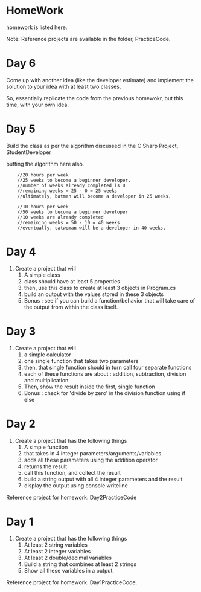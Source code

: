 # HomeWork

homework is listed here.

Note: Reference projects are available in the folder, PracticeCode.

# Day 6

Come up with another idea (like the developer estimate) and implement the solution to your idea with at least two classes. 

So, essentially replicate the code from the previous homewokr, but this time, with your own idea. 

# Day 5 

Build the class as per the algorithm discussed in the C Sharp Project, StudentDeveloper

putting the algorithm here also.

```
    //20 hours per week
    //25 weeks to become a beginner developer.
    //number of weeks already completed is 0
    //remaining weeks = 25 - 0 = 25 weeks
    //ultimately, batman will become a developer in 25 weeks.

    //10 hours per week
    //50 weeks to become a beginner developer
    //10 weeks are already completed
    //remaining weeks = 50 - 10 = 40 weeks.
    //eventually, catwoman will be a developer in 40 weeks.
```

# Day 4

1. Create a project that will
    1. A simple class
    1. class should have at least 5 properties
    1. then, use this class to create at least 3 objects in Program.cs
    1. build an output with the values stored in these 3 objects
    1. Bonus : see if you can build a function/behavior that will take care of the output from within the class itself. 

# Day 3 

1. Create a project that will
    1. a simple calculator
    1. one single function that takes two parameters
    1. then, that single function should in turn call four separate functions
    1. each of these functions are about : addition, subtraction, division and multiplication
    1. Then, show the result inside the first, single function
    1. Bonus : check for 'divide by zero' in the division function using if else

# Day 2

1. Create a project that has the following things
    1. A simple function
    1. that takes in 4 integer parameters/arguments/variables
    1. adds all these parameters using the addition operator
    1. returns the result
    1. call this function, and collect the result
    1. build a string output with all 4 integer parameters and the result
    1. display the output using console writeline

Reference project for homework. Day2PracticeCode

# Day 1 

1. Create a project that has the following things
    1. At least 2 string variables
    1. At least 2 integer variables
    1. At least 2 double/decimal variables
    1. Build a string that combines at least 2 strings
    1. Show all these variables in a output.

Reference project for homework. Day1PracticeCode.
